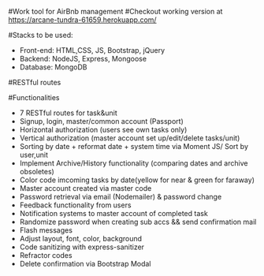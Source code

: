 #Work tool for AirBnb management
#Checkout working version at https://arcane-tundra-61659.herokuapp.com/

#Stacks to be used:
* Front-end: HTML,CSS, JS, Bootstrap, jQuery
* Backend: NodeJS, Express, Mongoose
* Database: MongoDB
	
#RESTful routes

#Functionalities
* 7 RESTful routes for task&unit
* Signup, login, master/common account (Passport)
* Horizontal authorization (users see own tasks only)
* Vertical authorization (master account set up/edit/delete tasks/unit)
* Sorting by date + reformat date + system time via Moment JS/ Sort by user,unit
* Implement Archive/History functionality (comparing dates and archive obsoletes)
* Color code imcoming tasks by date(yellow for near & green for faraway)
* Master account created via master code
* Password retrieval via email (Nodemailer) & password change
* Feedback functionality from users
* Notification systems to master account of completed task
* Randomize password when creating sub accs && send confirmation mail
* Flash messages
* Adjust layout, font, color, background
* Code sanitizing with express-sanitizer
* Refractor codes
* Delete confirmation via Bootstrap Modal







